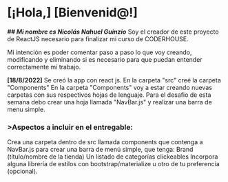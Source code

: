 # [¡Hola,] [Bienvenid@!]
***## Mi nombre es Nicolás Nahuel Guinzio***
Soy el creador de este proyecto de ReactJS necesario para finalizar mi curso de CODERHOUSE.

Mi intención es poder comentar paso a paso lo que voy creando, modificando y eliminando si es necesario para que puedan entender correctamente mi trabajo.


**[18/8/2022]**
Se creó la app con react js.
En la carpeta "src" creé la carpeta "Components"
En la carpeta "Components" voy a estar creando nuevas carpetas con sus respectivos hojas de lenguaje.
Para el desafio de esta semana debo crear una hoja llamada "NavBar.js" y realizar una barra de menu simple.

### >Aspectos a incluir en el entregable:
Crea una carpeta dentro de src llamada components que contenga a NavBar.js para crear una barra de menú simple, que tenga:
Brand (título/nombre de la tienda)
Un listado de categorías clickeables
Incorpora alguna librería de estilos con bootstrap/materialize u otro de tu preferencia (opcional).
